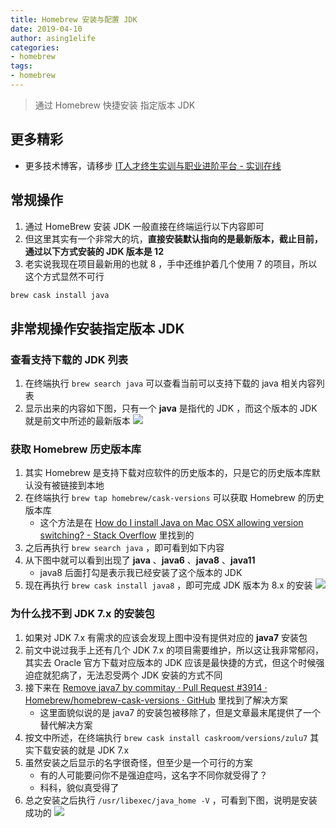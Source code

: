 ```yaml
---
title: Homebrew 安装与配置 JDK
date: 2019-04-10
author: asing1elife
categories:
- homebrew
tags:
- homebrew
---
```

> 通过 Homebrew 快捷安装 指定版本 JDK  

## 更多精彩
*  更多技术博客，请移步 [IT人才终生实训与职业进阶平台 - 实训在线](https://shixun.online)

## 常规操作
1. 通过 HomeBrew 安装 JDK 一般直接在终端运行以下内容即可
2. 但这里其实有一个非常大的坑，**直接安装默认指向的是最新版本，截止目前，通过以下方式安装的 JDK 版本是 12**
3. 老实说我现在项目最新用的也就 8 ，手中还维护着几个使用 7 的项目，所以这个方式显然不可行

```sh
brew cask install java
```

## 非常规操作安装指定版本 JDK

### 查看支持下载的 JDK 列表
1. 在终端执行 `brew search java` 可以查看当前可以支持下载的 java 相关内容列表
2. 显示出来的内容如下图，只有一个 **java** 是指代的 JDK ，而这个版本的 JDK 就是前文中所述的最新版本
![](http://asing1elife.com/sources/images/3F8E602B-FE73-4943-9CF6-FD8536FED5A9.png)

### 获取 Homebrew 历史版本库
1. 其实 Homebrew 是支持下载对应软件的历史版本的，只是它的历史版本库默认没有被链接到本地
2. 在终端执行 `brew tap homebrew/cask-versions` 可以获取 Homebrew 的历史版本库
	* 这个方法是在 [How do I install Java on Mac OSX allowing version switching? - Stack Overflow](https://stackoverflow.com/questions/52524112/how-do-i-install-java-on-mac-osx-allowing-version-switching) 里找到的
3. 之后再执行 `brew search java` ，即可看到如下内容
4. 从下图中就可以看到出现了 **java** 、**java6** 、**java8** 、**java11** 
	* java8 后面打勾是表示我已经安装了这个版本的 JDK
5. 现在再执行 `brew cask install java8` ，即可完成 JDK 版本为 8.x 的安装
![](http://asing1elife.com/sources/images/10ACBE05-078D-485B-9162-966E4E2180F1.png)

### 为什么找不到 JDK 7.x 的安装包
1. 如果对 JDK 7.x 有需求的应该会发现上图中没有提供对应的 **java7** 安装包
2. 前文中说过我手上还有几个 JDK 7.x 的项目需要维护，所以这让我非常郁闷，其实去 Oracle 官方下载对应版本的 JDK 应该是最快捷的方式，但这个时候强迫症就犯病了，无法忍受两个 JDK 安装的方式不同
3. 接下来在 [Remove java7 by commitay · Pull Request #3914 · Homebrew/homebrew-cask-versions · GitHub](https://github.com/Homebrew/homebrew-cask-versions/pull/3914) 里找到了解决方案
	* 这里面貌似说的是 java7 的安装包被移除了，但是文章最末尾提供了一个替代解决方案
4. 按文中所述，在终端执行 `brew cask install caskroom/versions/zulu7` 其实下载安装的就是 JDK 7.x 
5. 虽然安装之后显示的名字很奇怪，但至少是一个可行的方案
	* 有的人可能要问你不是强迫症吗，这名字不同你就受得了？
	* 科科，貌似真受得了
6. 总之安装之后执行 `/usr/libexec/java_home -V` ，可看到下图，说明是安装成功的
![](http://asing1elife.com/sources/images/F63BEFB3-E044-4D5A-9C83-204C2AC40E2B.png)